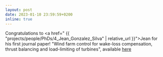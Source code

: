```yaml
---
layout: post
date: 2023-01-10 23:59:59+0200
inline: true
---
```


Congratulations to <a href=" {{ "projects/people/PhDs/4_Jean_Gonzalez_Silva" | relative_url }}">Jean</a> for his first journal paper! "Wind farm control for wake-loss compensation, thrust balancing and load-limiting of turbines", available [here](https://doi.org/10.1016/j.renene.2022.11.113)